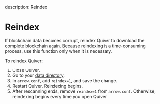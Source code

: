 description: Reindex
<!--- END of page meta data -->

# Reindex

If blockchain data becomes corrupt, reindex Quiver to download the complete blockchain again. Because reindexing is a time-consuming process, use this function only when it is necessary.

To reindex Quiver:

1. Close Quiver.
1. Go to your [data directory](../troubleshoot/find-data-dir.md).
1. In `arrow.conf`, add `reindex=1`, and save the change.
1. Restart Quiver. Reindexing begins.
1. After rescanning ends, remove `reindex=1` from `arrow.conf`. Otherwise, reindexing begins every time you open Quiver.
